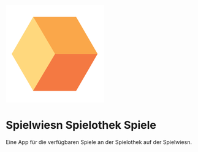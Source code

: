 ![BGG Game List XML Reader Logo](/assets/Logo.png)

# Spielwiesn Spielothek Spiele

Eine App für die verfügbaren Spiele an der Spielothek auf der Spielwiesn.

